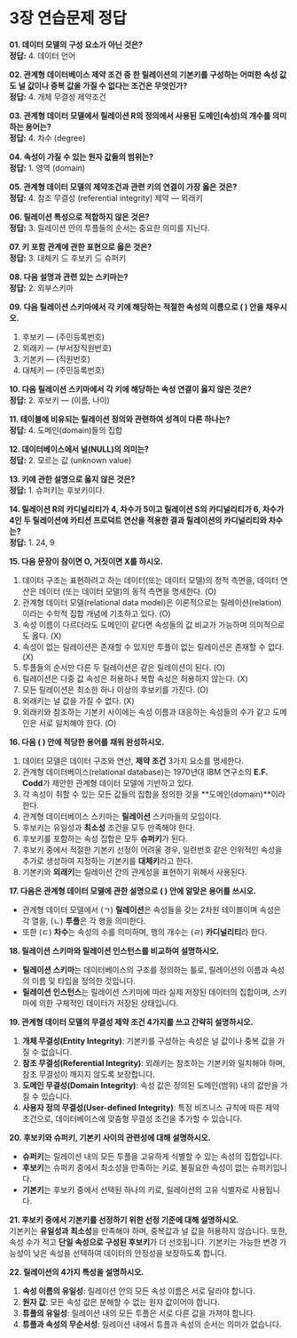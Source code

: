# 3장 연습문제 정답

**01. 데이터 모델의 구성 요소가 아닌 것은?**  
**정답:** 4. 데이터 언어

**02. 관계형 데이터베이스 제약 조건 중 한 릴레이션의 기본키를 구성하는 어떠한 속성 값도 널 값이나 중복 값을 가질 수 없다는 조건은 무엇인가?**  
**정답:** 4. 개체 무결성 제약조건

**03. 관계형 데이터 모델에서 릴레이션 R의 정의에서 사용된 도메인(속성)의 개수를 의미하는 용어는?**  
**정답:** 4. 차수 (degree)

**04. 속성이 가질 수 있는 원자 값들의 범위는?**  
**정답:** 1. 영역 (domain)

**05. 관계형 데이터 모델의 제약조건과 관련 키의 연결이 가장 옳은 것은?**  
**정답:** 4. 참조 무결성 (referential integrity) 제약 — 외래키

**06. 릴레이션 특성으로 적합하지 않은 것은?**  
**정답:** 3. 릴레이션 안의 투플들의 순서는 중요한 의미를 지닌다.

**07. 키 포함 관계에 관한 표현으로 옳은 것은?**  
**정답:** 3. 대체키 ⊆ 후보키 ⊆ 슈퍼키

**08. 다음 설명과 관련 있는 스키마는?**  
**정답:** 2. 외부스키마

**09. 다음 릴레이션 스키마에서 각 키에 해당하는 적절한 속성의 이름으로 ( ) 안을 채우시오.**  
1. 후보키 — (주민등록번호)  
2. 외래키 — (부서장직원번호)  
3. 기본키 — (직원번호)  
4. 대체키 — (주민등록번호)

**10. 다음 릴레이션 스키마에서 각 키에 해당하는 속성 연결이 옳지 않은 것은?**  
**정답:** 2. 후보키 — (이름, 나이) 

**11. 테이블에 비유되는 릴레이션 정의와 관련하여 성격이 다른 하나는?**  
**정답:** 4. 도메인(domain)들의 집합

**12. 데이터베이스에서 널(NULL)의 의미는?**  
**정답:** 2. 모르는 값 (unknown value)

**13. 키에 관한 설명으로 옳지 않은 것은?**  
**정답:** 1. 슈퍼키는 후보키이다.

**14. 릴레이션 R의 카디널리티가 4, 차수가 5이고 릴레이션 S의 카디널리티가 6, 차수가 4인 두 릴레이션에 카티션 프로덕트 연산을 적용한 결과 릴레이션의 카디널리티와 차수는?**  
**정답:** 1. 24, 9

**15. 다음 문장이 참이면 O, 거짓이면 X를 하시오.**  
1. 데이터 구조는 표현하려고 하는 데이터(또는 데이터 모델)의 정적 측면을, 데이터 연산은 데이터 (또는 데이터 모델)의 동적 측면을 명세한다. (O)  
2. 관계형 데이터 모델(relational data model)은 이론적으로는 릴레이션(relation)이라는 수학적 집합 개념에 기초하고 있다. (O)  
3. 속성 이름이 다르더라도 도메인이 같다면 속성들의 값 비교가 가능하며 의미적으로도 옳다. (X)  
4. 속성이 없는 릴레이션은 존재할 수 있지만 투플이 없는 릴레이션은 존재할 수 없다. (X)  
5. 투플들의 순서만 다른 두 릴레이션은 같은 릴레이션이 된다. (O)  
6. 릴레이션은 다중 값 속성은 허용하나 복합 속성은 허용하지 않는다. (X)  
7. 모든 릴레이션은 최소한 하나 이상의 후보키를 가진다. (O)  
8. 외래키는 널 값을 가질 수 없다. (X)  
9. 외래키와 참조하는 기본키 사이에는 속성 이름과 대응하는 속성들의 수가 같고 도메인은 서로 일치해야 한다. (O)  

**16. 다음 ( ) 안에 적당한 용어를 채워 완성하시오.**  
1. 데이터 모델은 데이터 구조와 연산, **제약 조건** 3가지 요소를 명세한다.  
2. 관계형 데이터베이스(relational database)는 1970년대 IBM 연구소의 **E.F. Codd**가 제안한 관계형 데이터 모델에 기반하고 있다.  
3. 각 속성이 취할 수 있는 모든 값들의 집합을 정의한 것을 **도메인(domain)**이라 한다.  
4. 관계형 데이터베이스 스키마는 **릴레이션** 스키마들의 모임이다.  
5. 후보키는 유일성과 **최소성** 조건을 모두 만족해야 한다.  
6. 후보키를 포함하는 속성 집합은 모두 **슈퍼키**가 된다.  
7. 후보키 중에서 적절한 기본키 선정이 어려울 경우, 일련번호 같은 인위적인 속성을 추가로 생성하여 지정하는 기본키를 **대체키**라고 한다.  
8. 기본키와 **외래키**는 릴레이션 간의 관계성을 표현하기 위해서 사용된다.  

**17. 다음은 관계형 데이터 모델에 관한 설명으로 ( ) 안에 알맞은 용어를 쓰시오.**  
- 관계형 데이터 모델에서 (ㄱ) **릴레이션**은 속성들을 갖는 2차원 테이블이며 속성은 각 열을, (ㄴ) **투플**은 각 행을 의미한다.  
- 또한 (ㄷ) **차수**는 속성의 수를 의미하며, 행의 개수는 (ㄹ) **카디널리티**라 한다.

**18. 릴레이션 스키마와 릴레이션 인스턴스를 비교하여 설명하시오.**  
- **릴레이션 스키마**는 데이터베이스의 구조를 정의하는 틀로, 릴레이션의 이름과 속성의 이름 및 타입을 정의한 것입니다.
- **릴레이션 인스턴스**는 릴레이션 스키마에 따라 실제 저장된 데이터의 집합이며, 스키마에 의한 구체적인 데이터가 저장된 상태입니다.

**19. 관계형 데이터 모델의 무결성 제약 조건 4가지를 쓰고 간략히 설명하시오.**  
1. **개체 무결성(Entity Integrity)**: 기본키를 구성하는 속성은 널 값이나 중복 값을 가질 수 없습니다.
2. **참조 무결성(Referential Integrity)**: 외래키는 참조하는 기본키와 일치해야 하며, 참조 무결성이 깨지지 않도록 보장합니다.
3. **도메인 무결성(Domain Integrity)**: 속성 값은 정의된 도메인(범위) 내의 값만을 가질 수 있습니다.
4. **사용자 정의 무결성(User-defined Integrity)**: 특정 비즈니스 규칙에 따른 제약 조건으로, 데이터베이스에 맞춤형 무결성 조건을 추가할 수 있습니다.

**20. 후보키와 슈퍼키, 기본키 사이의 관련성에 대해 설명하시오.**  
- **슈퍼키**는 릴레이션 내의 모든 투플을 고유하게 식별할 수 있는 속성의 집합입니다.
- **후보키**는 슈퍼키 중에서 최소성을 만족하는 키로, 불필요한 속성이 없는 슈퍼키입니다.
- **기본키**는 후보키 중에서 선택된 하나의 키로, 릴레이션의 고유 식별자로 사용됩니다.

**21. 후보키 중에서 기본키를 선정하기 위한 선정 기준에 대해 설명하시오.**  
기본키는 **유일성과 최소성**을 만족해야 하며, 중복값과 널 값을 허용하지 않습니다. 또한, 속성 수가 적고 **단일 속성으로 구성된 후보키**가 더 선호됩니다. 기본키는 가능한 변경 가능성이 낮은 속성을 선택하여 데이터의 안정성을 보장하도록 합니다.

**22. 릴레이션의 4가지 특성을 설명하시오.**  
1. **속성 이름의 유일성**: 릴레이션 안의 모든 속성 이름은 서로 달라야 합니다.
2. **원자 값**: 모든 속성 값은 분해할 수 없는 원자 값이어야 합니다.
3. **튜플의 유일성**: 릴레이션 내의 모든 투플은 서로 다른 값을 가져야 합니다.
4. **튜플과 속성의 무순서성**: 릴레이션 내에서 튜플과 속성의 순서는 의미가 없습니다.
